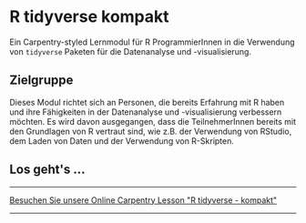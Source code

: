 # R tidyverse kompakt

Ein Carpentry-styled Lernmodul für R ProgrammierInnen in die Verwendung von `tidyverse` Paketen für die Datenanalyse und -visualisierung.

## Zielgruppe

Dieses Modul richtet sich an Personen, die bereits Erfahrung mit R haben und ihre Fähigkeiten in der Datenanalyse und -visualisierung verbessern möchten.
Es wird davon ausgegangen, dass die TeilnehmerInnen bereits mit den Grundlagen von R vertraut sind, wie z.B.
der Verwendung von RStudio, dem Laden von Daten und der Verwendung von R-Skripten.

## Los geht's ...

------------------------------------------------------------------------

[Besuchen Sie unsere Online Carpentry Lesson "R tidyverse - kompakt"](https://dr-eberle-zentrum.github.io/R-tidyverse-compact/)

------------------------------------------------------------------------
